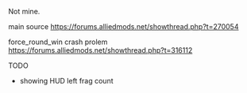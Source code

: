 ﻿Not mine.

main source
https://forums.alliedmods.net/showthread.php?t=270054

force_round_win crash prolem 
https://forums.alliedmods.net/showthread.php?t=316112

TODO
- showing HUD left frag count 
